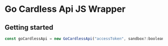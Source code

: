 # Go Cardless Api JS Wrapper

## Getting started

```javascript
const goCardlessApi = new GoCardlessApi("accessToken", sandbox?:boolean)
```
